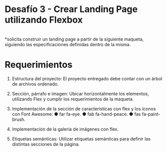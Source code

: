 # Desafío 3 - Crear Landing Page utilizando Flexbox
<br>
*solicita construir un landing page a partir de la siguiente maqueta, siguiendo las
especificaciones definidas dentro de la misma.

# Requerimientos
1. Estructura del proyecto: El proyecto entregado debe contar con un árbol de archivos
ordenado.

2. Sección, párrafo e imagen: Ubicar horizontalmente los elementos, utilizando Flex y
cumplir los requerimientos de la maqueta.

3. Implementación de la sección de características con flex y los íconos con Font
Awesome:
● far fa-eye.
● fab fa-hand-peace.
● fas fa-paint-brush.

4. Implementación de la galería de imágenes con flex.
   
5. Etiquetas semánticas: Utilizar etiquetas semánticas para definir las distintas
secciones de la página.
